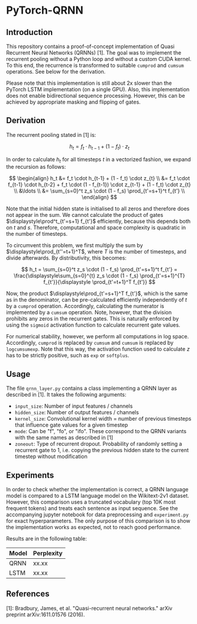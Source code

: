 # PyTorch-QRNN
## Introduction
This repository contains a proof-of-concept implementation of Quasi Recurrent Neural Networks (QRNNs) [1].
The goal was to implement the recurrent pooling without a Python loop and without a custom CUDA kernel.
To this end, the recurrence is transformed to suitable `cumprod` and `cumsum` operations.
See below for the derivation.

Please note that this implementation is still about 2x slower than the PyTorch LSTM implementation (on a single GPU).
Also, this implementation does not enable bidirectional sequence processing.
However, this can be achieved by appropriate masking and flipping of gates.


## Derivation
The recurrent pooling stated in [1] is: 

$$h_t = f_t \cdot h_{t-1} + (1 - f_t) \cdot z_{t}$$

In order to calculate $h_t$ for all timesteps $t$ in a vectorized fashion, we expand the recursion as follows:

$$
\begin{align}
h_t 
&= f_t \cdot h_{t-1} + (1 - f_t) \cdot z_{t} \\
&= f_t \cdot f_{t-1} \cdot h_{t-2} + f_t \cdot (1 - f_{t-1}) \cdot z_{t-1} + (1 - f_t) \cdot z_{t} \\
&\ldots \\
&= \sum_{s=0}^t z_s \cdot (1 - f_s) \prod_{t'=s+1}^t f_{t'} \\
\end{align}
$$

Note that the initial hidden state is initialised to all zeros and therefore does not appear in the sum.
We cannot calculate the product of gates $\displaystyle\prod^t_{t'=s+1} f_{t'}$ efficiently, because this depends both on $t$ and $s$.
Therefore, computational and space complexity is quadratic in the number of timesteps.

To circumvent this problem, we first multiply the sum by $\displaystyle\prod_{t''=t+1}^T$, where $T$ is the number of timesteps, and divide afterwards.
By distributivity, this becomes:

$$
h_t = 
\sum_{s=0}^t z_s \cdot (1 - f_s) \prod_{t'=s+1}^t f_{t'} = 
\frac{\displaystyle\sum_{s=0}^{t} z_s \cdot (1 - f_s) \prod_{t'=s+1}^{T} f_{t'}}{\displaystyle \prod_{t'=t+1}^T f_{t'}}
$$

Now, the product $\displaystyle\prod_{t'=s+1}^T f_{t'}$, which is the same as in the denominator, can be pre-calculated efficiently independently of $t$ by a `cumprod` operation.
Accordingly, calculating the numerator is implemented by a `cumsum` operation.
Note, however, that the division prohibits any zeros in the recurrent gates. This is naturally enforced by using the `sigmoid` activation function to calculate recurrent gate values.

For numerical stability, however, we perform all computations in log space.
Accordingly, `cumprod` is replaced by `cumsum` and `cumsum` is replaced by `logcumsumexp`.
Note that this way, the activation function used to calculate $z$ has to be strictly positive, such as `exp` or `softplus`.

## Usage
The file `qrnn_layer.py` contains a class implementing a QRNN layer as described in [1].
It takes the following arguments:
  * `input_size`: Number of input features / channels
  * `hidden_size`: Number of output features / channels
  * `kernel_size`: Convolutional kernel width = number of previous timesteps that influence gate values for a given
                   timestep
  * `mode`: Can be "f", "fo", or "ifo". These correspond to the QRNN variants with the same names as described in [1]
  * `zoneout`: Type of recurrent dropout. Probability of randomly setting a recurrent gate to 1, i.e. copying the 
               previous hidden state to the current timestep without modification

## Experiments
In order to check whether the implementation is correct, a QRNN language model is compared to a LSTM language model
on the Wikitext-2v1 dataset.
However, this comparison uses a truncated vocabulary (top 10K most frequent tokens) and treats each sentence as 
input sequence.
See the accompanying jupyter notebook for data preprocessing and `experiment.py` for exact hyperparameters.
The only purpose of this comparison is to show the implementation works as expected, not to reach good performance.

Results are in the following table:

Model| Perplexity |
-----| -----------|
QRNN | xx.xx      |
LSTM | xx.xx      |


## References

[1]: Bradbury, James, et al. "Quasi-recurrent neural networks." arXiv preprint arXiv:1611.01576 (2016). 
